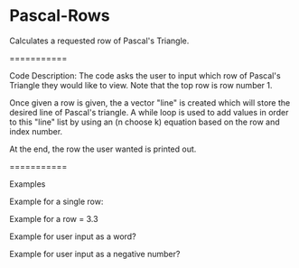 Pascal-Rows
===========

Calculates a requested row of Pascal's Triangle.

===========

Code Description:
The code asks the user to input which row of Pascal's Triangle they would like to view.
Note that the top row is row number 1.

Once given a row is given, the a vector "line" is created which will store the desired line of Pascal's triangle.
A while loop is used to add values in order to this "line" list by using an (n choose k) equation based on the 
row and index number.

At the end, the row the user wanted is printed out.

===========

Examples

Example for a single row:

Example for a row = 3.3

Example for user input as a word?

Example for user input as a negative number?
